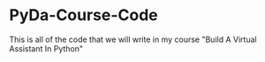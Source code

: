 # PyDa-Course-Code

This is all of the code that we will write in my course "Build A Virtual Assistant In Python"
